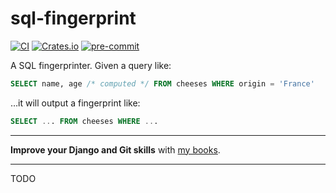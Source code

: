 # sql-fingerprint

[![CI](https://img.shields.io/github/actions/workflow/status/adamchainz/sql-fingerprint/main.yml.svg?branch=main&style=for-the-badge)](https://github.com/adamchainz/sql-fingerprint/actions?workflow=CI)
[![Crates.io](https://img.shields.io/crates/v/sql-fingerprint.svg?style=for-the-badge)](https://crates.io/crates/sql-fingerprint)
[![pre-commit](https://img.shields.io/badge/pre--commit-enabled-brightgreen?logo=pre-commit&logoColor=white&style=for-the-badge)](https://github.com/pre-commit/pre-commit)

A SQL fingerprinter.
Given a query like:

```sql
SELECT name, age /* computed */ FROM cheeses WHERE origin = 'France'
```

…it will output a fingerprint like:

```sql
SELECT ... FROM cheeses WHERE ...
```

---

**Improve your Django and Git skills** with [my books](https://adamj.eu/books/).

---

TODO
